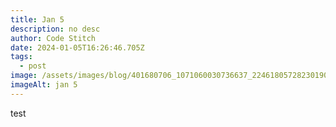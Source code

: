 ```yaml
---
title: Jan 5
description: no desc
author: Code Stitch
date: 2024-01-05T16:26:46.705Z
tags:
  - post
image: /assets/images/blog/401680706_1071060030736637_2246180572823019058_n.jpg
imageAlt: jan 5
---
```

test